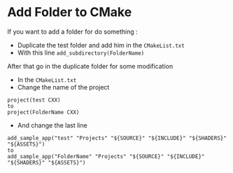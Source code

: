 # Add Folder to CMake

If you want to add a folder for do something :
* Duplicate the test folder and add him in the ```CMakeList.txt```
* With this line ```add_subdirectory(FolderName)```

After that go in the duplicate folder for some modification

* In the ```CMakeList.txt```
* Change the name of the project
```
project(test CXX)
to
project(FolderName CXX)
```
* And change the last line
```
add_sample_app("test" "Projects" "${SOURCE}" "${INCLUDE}" "${SHADERS}" "${ASSETS}")
to
add_sample_app("FolderName" "Projects" "${SOURCE}" "${INCLUDE}" "${SHADERS}" "${ASSETS}")
```